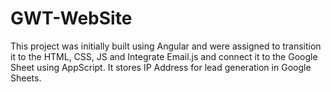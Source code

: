 # GWT-WebSite
This project was initially built using Angular and were assigned to transition it to the HTML, CSS, JS and Integrate Email.js and connect it to the Google Sheet using AppScript. It stores IP Address for lead generation in Google Sheets.
